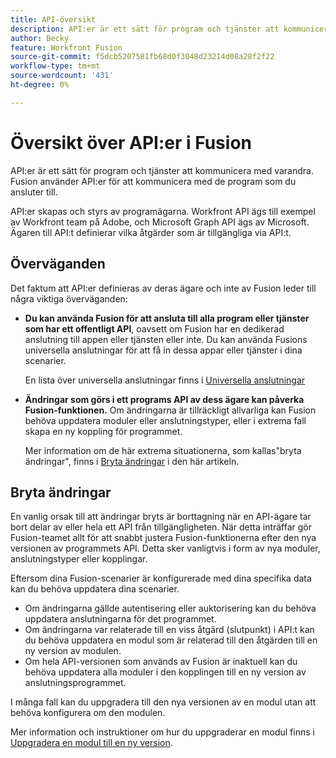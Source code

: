 ```yaml
---
title: API-översikt
description: API:er är ett sätt för program och tjänster att kommunicera med varandra. Fusion använder API:er för att kommunicera med det program du ansluter till. Varje program har ett separat API.
author: Becky
feature: Workfront Fusion
source-git-commit: f5dcb5207581fb68d0f3048d23214d08a28f2f22
workflow-type: tm+mt
source-wordcount: '431'
ht-degree: 0%

---
```


# Översikt över API:er i Fusion

<!--Add me to TOCs-->

API:er är ett sätt för program och tjänster att kommunicera med varandra. Fusion använder API:er för att kommunicera med de program som du ansluter till.

API:er skapas och styrs av programägarna. Workfront API ägs till exempel av Workfront team på Adobe, och Microsoft Graph API ägs av Microsoft. Ägaren till API:t definierar vilka åtgärder som är tillgängliga via API:t.

## Överväganden

Det faktum att API:er definieras av deras ägare och inte av Fusion leder till några viktiga överväganden:

* **Du kan använda Fusion för att ansluta till alla program eller tjänster som har ett offentligt API**, oavsett om Fusion har en dedikerad anslutning till appen eller tjänsten eller inte. Du kan använda Fusions universella anslutningar för att få in dessa appar eller tjänster i dina scenarier.

  En lista över universella anslutningar finns i [Universella anslutningar](/help/workfront-fusion/references/apps-and-modules/apps-and-modules-toc.md#universal-connectors)

* **Ändringar som görs i ett programs API av dess ägare kan påverka Fusion-funktionen.** Om ändringarna är tillräckligt allvarliga kan Fusion behöva uppdatera moduler eller anslutningstyper, eller i extrema fall skapa en ny koppling för programmet.

  Mer information om de här extrema situationerna, som kallas&quot;bryta ändringar&quot;, finns i [Bryta ändringar](#breaking-changes) i den här artikeln.


## Bryta ändringar

En vanlig orsak till att ändringar bryts är borttagning när en API-ägare tar bort delar av eller hela ett API från tillgängligheten. När detta inträffar gör Fusion-teamet allt för att snabbt justera Fusion-funktionerna efter den nya versionen av programmets API. Detta sker vanligtvis i form av nya moduler, anslutningstyper eller kopplingar.

Eftersom dina Fusion-scenarier är konfigurerade med dina specifika data kan du behöva uppdatera dina scenarier.

* Om ändringarna gällde autentisering eller auktorisering kan du behöva uppdatera anslutningarna för det programmet.
* Om ändringarna var relaterade till en viss åtgärd (slutpunkt) i API:t kan du behöva uppdatera en modul som är relaterad till den åtgärden till en ny version av modulen.
* Om hela API-versionen som används av Fusion är inaktuell kan du behöva uppdatera alla moduler i den kopplingen till en ny version av anslutningsprogrammet.

I många fall kan du uppgradera till den nya versionen av en modul utan att behöva konfigurera om den modulen.

Mer information och instruktioner om hur du uppgraderar en modul finns i [Uppgradera en modul till en ny version](/help/workfront-fusion/manage-scenarios/update-module-to-new-version.md).
